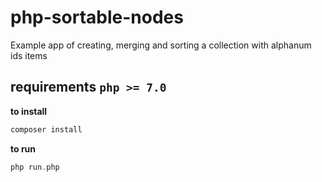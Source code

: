# php-sortable-nodes

Example app of creating, merging and sorting a collection with alphanum ids items

**requirements**
``php >= 7.0``
---
**to install**
````php
composer install
````

**to run**
````php
php run.php
````
